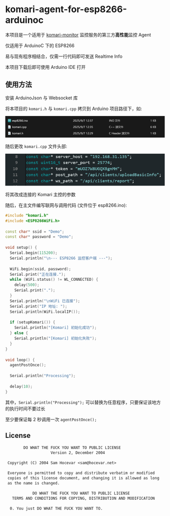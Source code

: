 # komari-agent-for-esp8266-arduinoc

本项目是一个适用于 [komari-monitor](https://github.com/komari-monitor) 监控服务的第三方**高性能**监控 Agent

仅适用于 ArduinoC 下的 ESP8266 

易与现有程序相结合，仅需一行代码即可发送 Realtime Info

本项目下载后即可使用 Arduino IDE 打开

## 使用方法

安装 ArduinoJson 与 Websocket 库

将本项目的 `komari.h` 与 `komari.cpp` 拷贝到 Arduino 项目路径下，如:

![alt text](img/025A4B18-53E8-4A97-8F10-8DF9C0F74FB8.png)

随后更改 `komari.cpp` 文件头部:

![alt text](img/BF501E9A-2F09-4358-AD99-E70670729837.png)

将其改成连接的 Komari 主控的参数

随后，在主文件编写联网与调用代码 (文件位于 esp8266.ino):

```cpp
#include "komari.h"
#include <ESP8266WiFi.h>

const char* ssid = "Demo";
const char* password = "Demo";

void setup() {
  Serial.begin(115200);
  Serial.println("\n--- ESP8266 监控客户端 ---");

  WiFi.begin(ssid, password);
  Serial.print("正在连接.");
  while (WiFi.status() != WL_CONNECTED) {
    delay(500);
    Serial.print(".");
  }
  Serial.println("\nWiFi 已连接");
  Serial.print("IP 地址: ");
  Serial.println(WiFi.localIP());

  if (setupKomari()) {
    Serial.println("[Komari] 初始化成功");
  } else {
    Serial.println("[Komari] 初始化失败");
  }
}

void loop() {
  agentPostOnce();
  
  Serial.println("Processing");

  delay(10);
}
```

其中，`Serial.println("Processing");` 可以替换为任意程序，只要保证该地方的执行时间不要过长

至少要保证每 2 秒调用一次 `agentPostOnce();`

## License

```
        DO WHAT THE FUCK YOU WANT TO PUBLIC LICENSE
                    Version 2, December 2004

 Copyright (C) 2004 Sam Hocevar <sam@hocevar.net>

 Everyone is permitted to copy and distribute verbatim or modified
 copies of this license document, and changing it is allowed as long
 as the name is changed.

            DO WHAT THE FUCK YOU WANT TO PUBLIC LICENSE
   TERMS AND CONDITIONS FOR COPYING, DISTRIBUTION AND MODIFICATION

  0. You just DO WHAT THE FUCK YOU WANT TO.
```